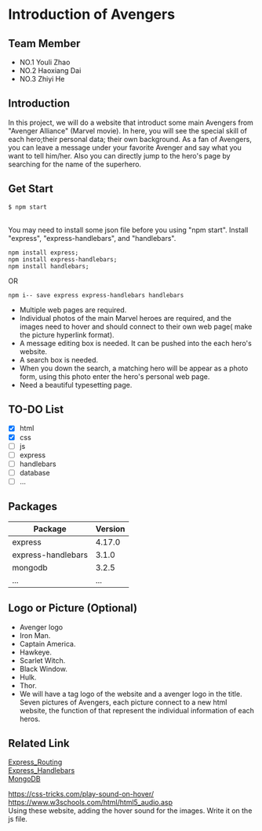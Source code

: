 # Introduction of Avengers
## Team Member
* NO.1 Youli Zhao
* NO.2 Haoxiang Dai
* NO.3 Zhiyi He

## Introduction
In this project, we will do a website that introduct some main Avengers from "Avenger Alliance" (Marvel movie). In here, you will see the special skill of each hero;their personal data; their own background. As a fan of Avengers, you can leave a message under your favorite Avenger and say what you want to tell him/her. Also you can directly jump to the hero's page by searching for the name of the superhero.

## Get Start
```
$ npm start
```
<br>You may need to install some json file before you using "npm start". Install "express", "express-handlebars", and "handlebars".
```
npm install express;
npm install express-handlebars;
npm install handlebars;
```
OR
```
npm i-- save express express-handlebars handlebars
```

* Multiple web pages are required.
* Individual photos of the main Marvel heroes are required, and the images need to hover and should connect to their own web page( make the picture hyperlink format).
* A message editing box is needed. It can be pushed into the each hero's website.
* A search box is needed.
* When you down the search, a matching hero will be appear as a photo form, using this photo enter the hero's personal web page.
* Need a beautiful typesetting page.


## TO-DO List
- [X] html
- [X] css
- [ ] js
- [ ] express
- [ ] handlebars
- [ ] database
- [ ] ...

## Packages
|Package|Version|
|------|-----|
|express|4.17.0|
|express-handlebars|3.1.0|
|mongodb|3.2.5|
|...|...|
## Logo or Picture (Optional)
* Avenger logo
* Iron Man.
* Captain America.
* Hawkeye.
* Scarlet Witch.
* Black Window.
* Hulk.
* Thor.
* We will have a tag logo of the website and a avenger logo in the title. Seven pictures of Avengers, each picture connect to a new html website, the function of that represent the individual information of each heros.


## Related Link
<a href="https://expressjs.com/en/guide/routing.html">Express_Routing</a><br>
<a href="https://github.com/ericf/express-handlebars">Express_Handlebars</a><br>
<a href="https://docs.mongodb.com/manual/">MongoDB</a>

https://css-tricks.com/play-sound-on-hover/ <br> https://www.w3schools.com/html/html5_audio.asp <br>
Using these website, adding the hover sound for the images. Write it on the js file.
